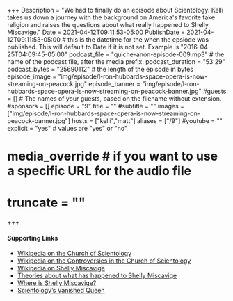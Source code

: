 +++
Description = "We had to finally do an episode about Scientology. Kelli takes us down a journey with the background on America's favorite fake religion and raises the questions about what really happened to Shelly Miscavige."
Date = 2021-04-12T09:11:53-05:00
PublishDate = 2021-04-12T09:11:53-05:00 # this is the datetime for the when the epsiode was published. This will default to Date if it is not set. Example is "2016-04-25T04:09:45-05:00"
podcast_file = "quiche-anon-episode-009.mp3" # the name of the podcast file, after the media prefix.
podcast_duration = "53:29"
podcast_bytes = "25690112" # the length of the episode in bytes
episode_image = "img/episode/l-ron-hubbards-space-opera-is-now-streaming-on-peacock.jpg"
episode_banner = "img/episode/l-ron-hubbards-space-opera-is-now-streaming-on-peacock-banner.jpg"
#guests = [] # The names of your guests, based on the filename without extension.
#sponsors = []
episode = "9"
title = ""
#subtitle = ""
images = ["img/episode/l-ron-hubbards-space-opera-is-now-streaming-on-peacock-banner.jpg"]
hosts = ["kelli","matt"]
aliases = ["/9"]
#youtube = ""
explicit = "yes" # values are "yes" or "no"
# media_override # if you want to use a specific URL for the audio file
# truncate = ""
+++
#### Supporting Links

- [Wikipedia on the Church of Scientology](https://en.wikipedia.org/wiki/Church_of_Scientology#History)
- [Wikipedia on the Controversies in the Church of Scientology](https://en.wikipedia.org/wiki/Scientology_controversies)
- [Wikipedia on Shelly Miscavige](https://en.wikipedia.org/wiki/Shelly_Miscavige)
- [Theories about what has happened to Shelly Miscavige](https://www.ranker.com/list/what-happened-to-shelly-miscavige/inigo-gonzalez)
- [Where is Shelly Miscavige?](https://www.thedailybeast.com/where-is-scientology-leader-david-miscaviges-wife)
- [Scientology’s Vanished Queen](https://www.vanityfair.com/style/2014/03/shelly-miscavige-scientology-queen-de-throned)
